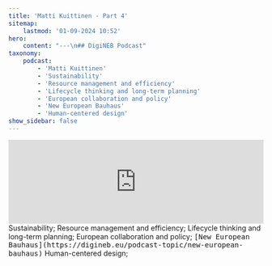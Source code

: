 ```yaml
---
title: 'Matti Kuittinen - Part 4'
sitemap:
    lastmod: '01-09-2024 10:52'
hero:
    content: "---\n## DigiNEB Podcast"
taxonomy:
    podcast:
        - 'Matti Kuittinen'
        - 'Sustainability'
        - 'Resource management and efficiency'
        - 'Lifecycle thinking and long-term planning'
        - 'European collaboration and policy'
        - 'New European Bauhaus'
        - 'Human-centered design'
show_sidebar: false
---
```


<iframe width="100%" height="166" scrolling="no" frameborder="no" allow="autoplay" src="https://w.soundcloud.com/player/?url=https%3A//api.soundcloud.com/tracks/1908125390&color=%234b4815&auto_play=false&hide_related=false&show_comments=true&show_user=true&show_reposts=false&show_teaser=false"></iframe>
Sustainability;
Resource management and efficiency;
Lifecycle thinking and long-term planning;
European collaboration and policy;
<kbd>[New European Bauhaus](https://digineb.eu/podcast-topic/new-european-bauhaus)</kbd>
Human-centered design;